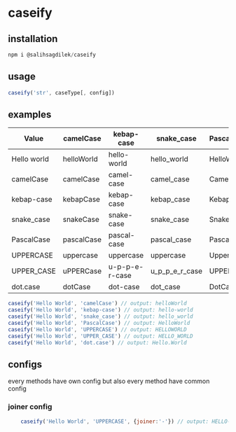 # caseify

## installation

```javascript
npm i @salihsagdilek/caseify
```

## usage

```javascript
caseify('str', caseType[, config])
```

## examples

|Value                  |camelCase     |kebap-case       |snake_case       | PascalCase      |UPPERCASE  |UPPER_CASE    |dot.case
|---                    |---           |---              |---              |---              |---        |---           |---
|Hello world            |helloWorld    |hello-world      |hello_world      |HelloWorld       |HELLOWORLD |HELLO_WORLD   |Hello.world
|camelCase              |camelCase     |camel-case       |camel_case       |CamelCase        |CAMELCASE  |CAMEL_CASE    |camel.Case
|kebap-case             |kebapCase     |kebap-case       |kebap_case       |KebapCase        |KEBAPCASE  |KEBAP_CASE    |kebap.case
|snake_case             |snakeCase     |snake-case       |snake_case       |SnakeCase        |SNAKECASE  |SNAKE_CASE    |snake.case
|PascalCase             |pascalCase    |pascal-case      |pascal_case      |PascalCase       |PASCALCASE |PASCAL_CASE   |Pascal.Case
|UPPERCASE              |uppercase     |uppercase        |uppercase        |Uppercase        |UPPERCASE  |UPPERCASE     |UPPERCASE
|UPPER_CASE             |uPPERCase     |u-p-p-e-r-case   |u_p_p_e_r_case   |UPPERCase        |UPPERCASE  |U_P_P_E_R_CASE|U.P.P.E.R.CASE
|dot.case               |dotCase       |dot-case         |dot_case         |DotCase          |DOTCASE    |DOT_CASE      |dot.case



```javascript
caseify('Hello World', 'camelCase') // output: helloWorld
caseify('Hello World', 'kebap-case') // output: hello-world
caseify('Hello World', 'snake_case') // output: hello_world
caseify('Hello World', 'PascalCase') // output: HelloWorld
caseify('Hello World', 'UPPERCASE') // output: HELLOWORLD
caseify('Hello World', 'UPPER_CASE') // output: HELLO_WORLD
caseify('Hello World', 'dot.case') // output: Hello.World
```

## configs
   every methods have own config but also every method have common config
   
### joiner config

```javascript
    caseify('Hello World', 'UPPERCASE', {joiner:'-'}) // output: HELLO-WORLD
```
